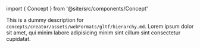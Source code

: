 import { Concept } from '@site/src/components/Concept'

<Concept
  title    = "assets/webFormats/gltf/hierarchy"
  kind     = "Advanced"
  category = "Creator"
  block    = {true}>
This is a dummy description for `concepts/creator/assets/webFormats/gltf/hierarchy.md`.
Lorem ipsum dolor sit amet, qui minim labore adipisicing minim sint cillum sint consectetur cupidatat.
</Concept>

